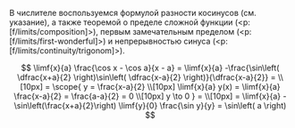 В числителе воспользуемся формулой разности косинусов (см. указание), а также теоремой о пределе сложной функции (<p:[f/limits/composition]>), первым замечательным пределом (<p:[f/limits/first-wonderful]>) и непрерывностью синуса (<p:[f/limits/continuity/trigonom]>).

$$ \limf{x}{a} \frac{\cos x - \cos a}{x - a} = \limf{x}{a} -\frac{\sin\left( \dfrac{x+a}{2} \right)\sin\left( \dfrac{x-a}{2} \right)}{\dfrac{x-a}{2}} = \\[10px] = \scope{ y = \frac{x-a}{2} \\[10px] \limf{x}{a} y(x) = \limf{x}{a} \frac{x-a}{2} = \frac{a-a}{2} = 0 \\[10px] y \to 0 } = \\[10px] = \limf{x}{a} -\sin\left(\frac{x+a}{2}\right) \limf{y}{0} \frac{\sin y}{y} = \sin\left( a \right) $$
